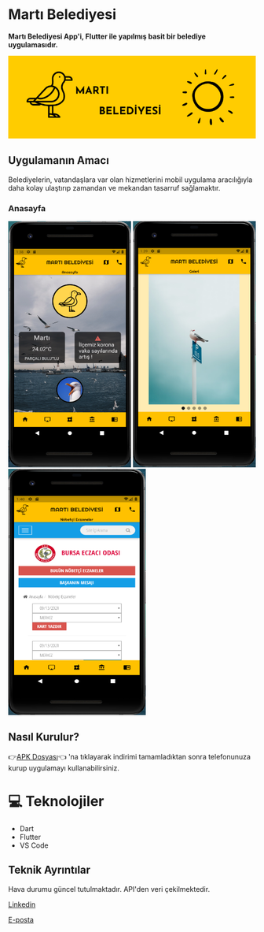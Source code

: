 #  Martı Belediyesi

<b>Martı Belediyesi App'i, Flutter ile yapılmış basit bir belediye uygulamasıdır.</b>

<img src="belediyeappdata/kapak.PNG">


## Uygulamanın Amacı
Belediyelerin, vatandaşlara var olan hizmetlerini mobil uygulama aracılığıyla daha kolay ulaştırıp zamandan ve mekandan tasarruf sağlamaktır.

### Anasayfa

<img src="belediyeappdata/anasayfa.PNG" width="250" height="500"> <img src="belediyeappdata/galerisayfa.PNG" width="250" height="500"> <img src="belediyeappdata/eczanesayfa.PNG" width="280" height="500"> 


## Nasıl Kurulur?
👉[APK Dosyası](https://github.com/ahmetmert1/agnocalculator/blob/master/app-release.apk)👈 'na tıklayarak indirimi tamamladıktan sonra telefonunuza kurup uygulamayı kullanabilirsiniz.


 
# 💻 Teknolojiler 
- Dart 
- Flutter 
- VS Code

## Teknik Ayrıntılar

Hava durumu güncel tutulmaktadır. API'den veri çekilmektedir.










[Linkedin](https://www.linkedin.com/in/ahmet-mert-öz)

[E-posta](ahmetmertoz11@gmail.com)
